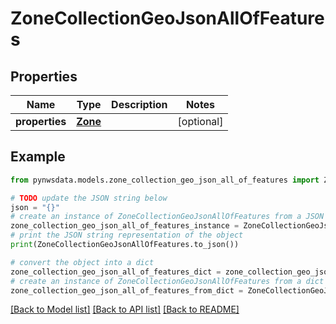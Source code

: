 # ZoneCollectionGeoJsonAllOfFeatures


## Properties

Name | Type | Description | Notes
------------ | ------------- | ------------- | -------------
**properties** | [**Zone**](Zone.md) |  | [optional] 

## Example

```python
from pynwsdata.models.zone_collection_geo_json_all_of_features import ZoneCollectionGeoJsonAllOfFeatures

# TODO update the JSON string below
json = "{}"
# create an instance of ZoneCollectionGeoJsonAllOfFeatures from a JSON string
zone_collection_geo_json_all_of_features_instance = ZoneCollectionGeoJsonAllOfFeatures.from_json(json)
# print the JSON string representation of the object
print(ZoneCollectionGeoJsonAllOfFeatures.to_json())

# convert the object into a dict
zone_collection_geo_json_all_of_features_dict = zone_collection_geo_json_all_of_features_instance.to_dict()
# create an instance of ZoneCollectionGeoJsonAllOfFeatures from a dict
zone_collection_geo_json_all_of_features_from_dict = ZoneCollectionGeoJsonAllOfFeatures.from_dict(zone_collection_geo_json_all_of_features_dict)
```
[[Back to Model list]](../README.md#documentation-for-models) [[Back to API list]](../README.md#documentation-for-api-endpoints) [[Back to README]](../README.md)


